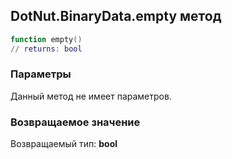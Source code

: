 ## DotNut.BinaryData.empty метод


```lua
function empty()
// returns: bool
```


### Параметры

Данный метод не имеет параметров.

### Возвращаемое значение

Возвращаемый тип: **bool**

